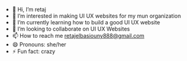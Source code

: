 - 👋 Hi, I’m retaj
- 👀 I’m interested in making UI UX websites for my mun organization
- 🌱 I’m currently learning how to build a good UI UX website
- 💞️ I’m looking to collaborate on UI UX Websites
- 📫 How to reach me retajelbasiouny888@gmail.com
- 😄 Pronouns: she/her
- ⚡ Fun fact: crazy

<!---
rere382/rere382 is a ✨ special ✨ repository because its `README.md` (this file) appears on your GitHub profile.
You can click the Preview link to take a look at your changes.
--->
